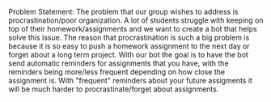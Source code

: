 Problem Statement:
The problem that our group wishes to address is procrastination/poor organization. A lot of students struggle with keeping on top of their homework/assignments and we want to create a bot that helps solve this issue. The reason that procrastination is such a big problem is because it is so easy to push a homework assignment to the next day or forget about a long term project. With our bot the goal is to have the bot send automatic reminders for assignments that you have, with the reminders being more/less frequent depending on how close the assignment is. With "frequent" reminders about your future assigments it will be much harder to procrastinate/forget about assignments.
